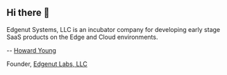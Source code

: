 ## Hi there 👋

Edgenut Systems, LLC is an incubator company for developing early stage SaaS products on the Edge and Cloud environments.


-- [Howard Young](https://github.com/howardyoung)

Founder, [Edgenut Labs, LLC](https://edgenut.com)
